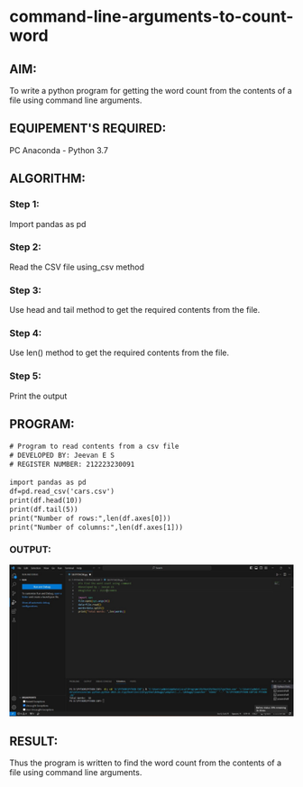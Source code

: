 # command-line-arguments-to-count-word
## AIM:
To write a python program for getting the word count from the contents of a file using command line arguments.
## EQUIPEMENT'S REQUIRED: 
PC
Anaconda - Python 3.7
## ALGORITHM: 
### Step 1:
Import pandas as pd
### Step 2:
Read the CSV file using_csv method
### Step 3:
Use head and tail method to get the required contents from the file.
### Step 4:
Use len() method to get the required contents from the file.
### Step 5:
Print the output

## PROGRAM:
```
# Program to read contents from a csv file
# DEVELOPED BY: Jeevan E S
# REGISTER NUMBER: 212223230091
 
import pandas as pd 
df=pd.read_csv('cars.csv') 
print(df.head(10)) 
print(df.tail(5)) 
print("Number of rows:",len(df.axes[0])) 
print("Number of columns:",len(df.axes[1]))
```
### OUTPUT:
![output](/output.jpeg)

## RESULT:
Thus the program is written to find the word count from the contents of a file using command line arguments.
